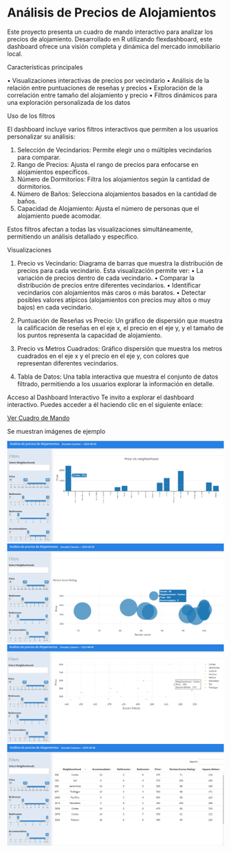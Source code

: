 # Análisis de Precios de Alojamientos

Este proyecto presenta un cuadro de mando interactivo para analizar los precios de alojamiento.
Desarrollado en R utilizando flexdashboard, este dashboard ofrece una visión completa y dinámica del mercado inmobiliario local.

Características principales

•	Visualizaciones interactivas de precios por vecindario
•	Análisis de la relación entre puntuaciones de reseñas y precios
•	Exploración de la correlación entre tamaño del alojamiento y precio
•	Filtros dinámicos para una exploración personalizada de los datos

Uso de los filtros

El dashboard incluye varios filtros interactivos que permiten a los usuarios personalizar su análisis:
1.	Selección de Vecindarios: Permite elegir uno o múltiples vecindarios para comparar.
2.	Rango de Precios: Ajusta el rango de precios para enfocarse en alojamientos específicos.
3.	Número de Dormitorios: Filtra los alojamientos según la cantidad de dormitorios.
4.	Número de Baños: Selecciona alojamientos basados en la cantidad de baños.
5.	Capacidad de Alojamiento: Ajusta el número de personas que el alojamiento puede acomodar.
   
Estos filtros afectan a todas las visualizaciones simultáneamente, permitiendo un análisis detallado y específico.

Visualizaciones

1.	Precio vs Vecindario: Diagrama de barras que muestra la distribución de precios para cada vecindario.
Esta visualización permite ver:
•	La variación de precios dentro de cada vecindario.
•	Comparar la distribución de precios entre diferentes vecindarios.
•	Identificar vecindarios con alojamientos más caros o más baratos.
•	Detectar posibles valores atípicos (alojamientos con precios muy altos o muy bajos) en cada vecindario.

2.	Puntuación de Reseñas vs Precio: Un gráfico de dispersión que muestra la calificación de reseñas en el eje x, el precio en el eje y, y el tamaño de los puntos representa la capacidad de alojamiento.

3.	Precio vs Metros Cuadrados: Gráfico dispersión que muestra los metros cuadrados en el eje x y el precio en el eje y, con colores que representan diferentes vecindarios.

4.	Tabla de Datos: Una tabla interactiva que muestra el conjunto de datos filtrado, permitiendo a los usuarios explorar la información en detalle.

Acceso al Dashboard Interactivo
Te invito a explorar el dashboard interactivo. Puedes acceder a él haciendo clic en el siguiente enlace:

[Ver Cuadro de Mando](https://gonzalocaceres2004.github.io/Dashboard-de-Alojamientos/Dashboard.html)

Se muestran imágenes de ejemplo

![Imagen de Ejemplo](Imagen1.png)
![Imagen de Ejemplo](Imagen2.png)
![Imagen de Ejemplo](Imagen3.png)
![Imagen de Ejemplo](Imagen4.png)


